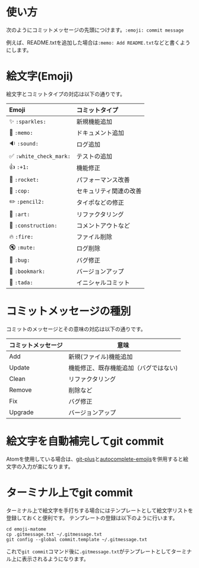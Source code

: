 # 使い方
次のようにコミットメッセージの先頭につけます。`:emoji: commit message`

例えば、README.txtを追加した場合は`:memo: Add README.txt`などと書くようにします。

# 絵文字(Emoji)
絵文字とコミットタイプの対応は以下の通りです。

| Emoji                  | コミットタイプ         |
| :--------------------- | :--------------------- |
| ✨ `:sparkles:`        | 新規機能追加           |
| 📝 `:memo:`            | ドキュメント追加       |
| 🔉 `:sound:`           | ログ追加               |
| ✅ `:white_check_mark:`| テストの追加           |
| 👍 `:+1:`              | 機能修正               |
| 🚀 `:rocket:`          | パフォーマンス改善     |
| 👮 `:cop:`             | セキュリティ関連の改善 |
| ✏️ `:pencil2:`         | タイポなどの修正       |
| 🎨 `:art:`             | リファクタリング       |
| 🚧 `:construction:`    | コメントアウトなど     |
| 🔥 `:fire:`            | ファイル削除           |
| 🔇 `:mute:`            | ログ削除               |
| 🐛 `:bug:`             | バグ修正               |
| 🔖 `:bookmark:`        | バージョンアップ       |
| 🎉 `:tada:`            | イニシャルコミット     |

# コミットメッセージの種別
コミットのメッセージとその意味の対応は以下の通りです。

|コミットメッセージ | 意味|
|---|---|
|Add| 新規(ファイル)機能追加|
|Update| 機能修正、既存機能追加（バグではない)|
|Clean|リファクタリング|
|Remove|削除など|
|Fix|バグ修正|
|Upgrade|バージョンアップ|

# 絵文字を自動補完してgit commit
Atomを使用している場合は、[git-plus](https://atom.io/packages/git-plus)と[autocomplete-emojis](https://atom.io/packages/autocomplete-emojis)を併用すると絵文字の入力が楽になります。


# ターミナル上でgit commit
ターミナル上で絵文字を手打ちする場合にはテンプレートとして絵文字リストを登録しておくと便利です。
テンプレートの登録は以下のように行います。
```
cd emoji-matome
cp .gitmessage.txt ~/.gitmessage.txt
git config --global commit.template ~/.gitmessage.txt
```

これで`git commit`コマンド後に`.gitmessage.txt`がテンプレートとしてターミナル上に表示されるようになります。
